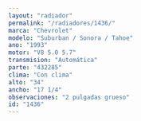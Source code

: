 ```yaml
---
layout: "radiador"
permalink: "/radiadores/1436/"
marca: "Chevrolet"
modelo: "Suburban / Sonora / Tahoe"
ano: "1993"
motor: "V8 5.0 5.7"
transmision: "Automática"
parte: "432285"
clima: "Con clima"
alto: "34"
ancho: "17 1/4"
observaciones: "2 pulgadas grueso"
id: "1436"
---
```


